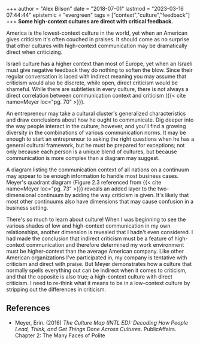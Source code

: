 +++
author = "Alex Bilson"
date = "2018-07-01"
lastmod = "2023-03-16 07:44:44"
epistemic = "evergreen"
tags = ["context","culture","feedback"]
+++
**Some high-context cultures are direct with critical feedback.**

America is the lowest-context culture in the world, yet when an American gives criticism it's often couched in praises. It should come as no surprise that other cultures with high-context communication may be dramatically direct when criticizing.

Israeli culture has a higher context than most of Europe, yet when an Israeli must give negative feedback they do nothing to soften the blow. Since their regular conversation is laced with indirect meaning you may assume that criticism would also be discrete, while open, direct criticism would be shameful. While there are subtleties in every culture, there is not always a direct correlation between communication context and criticism ({{< cite name=Meyer loc="pg. 70" >}}).

An entrepreneur may take a cultural cluster's generalized characteristics and draw conclusions about how he ought to communicate. Dig deeper into the way people interact in the culture; however, and you'll find a growing diversity in the combinations of various communication norms. It may be enough to start an entrepreneur to asking the right questions when he has a general cultural framework, but he must be prepared for exceptions; not only because each person is a unique blend of cultures, but because communication is more complex than a diagram may suggest.

A diagram listing the communication context of all nations on a continuum may appear to be enough information to handle most business cases. Meyer's quadrant diagram (Figure 2.3 referenced from {{< cite name=Meyer loc="pg. 73" >}}) reveals an added layer to the two-dimensional continuum by adding the way criticism is given. It's likely that most other continuums also have dimensions that may cause confusion in a business setting.

There's so much to learn about culture! When I was beginning to see the various shades of low and high-context communication in my own relationships, another dimension is revealed that I hadn't even considered. I had made the conclusion that indirect criticism must be a feature of high-context communication and therefore determined my work environment must be higher-context than the average American company. Like other American organizations I've participated in, my company is tentative with criticism and direct with praise. But Meyer demonstrates how a culture that normally spells everything out can be indirect when it comes to criticism, and that the opposite is also true; a high-context culture with direct criticism. I need to re-think what it means to be in a low-context culture by stripping out the differences in criticism.

## References

- Meyer, Erin. (2016) _The Culture Map (INTL ED): Decoding How People Lead, Think, and Get Things Done Across Cultures_. PublicAffairs. Chapter 2: The Many Faces of Polite
